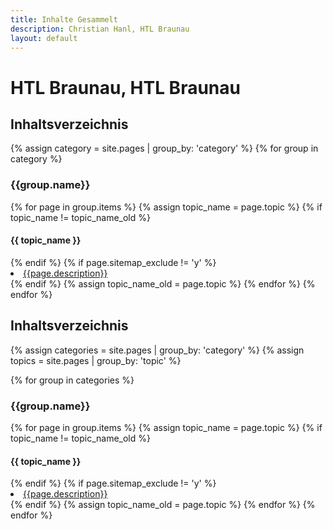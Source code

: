 ```yaml
---
title: Inhalte Gesammelt
description: Christian Hanl, HTL Braunau
layout: default
---
```


# HTL Braunau, HTL Braunau

## Inhaltsverzeichnis

{% assign category = site.pages | group_by: 'category' %}
{% for group in category %}
<h3>{{group.name}}</h3>
{% for page in group.items %}
{% assign topic_name = page.topic %}
{% if topic_name != topic_name_old %}
<h4>{{ topic_name }}</h4>
{% endif %}
{% if page.sitemap_exclude != 'y' %}
<li><a href="{{page.url}}">{{page.description}}</a></li>
{% endif %}
{% assign topic_name_old = page.topic %}
{% endfor %}
{% endfor %}


## Inhaltsverzeichnis

{% assign categories = site.pages | group_by: 'category' %}
{% assign topics = site.pages | group_by: 'topic' %}

{% for group in categories %}
<h3>{{group.name}}</h3>
{% for page in group.items %}
{% assign topic_name = page.topic %}
{% if topic_name != topic_name_old %}
<h4>{{ topic_name }}</h4>
{% endif %}
{% if page.sitemap_exclude != 'y' %}
<li><a href="{{page.url}}">{{page.description}}</a></li>
{% endif %}
{% assign topic_name_old = page.topic %}
{% endfor %}
{% endfor %}